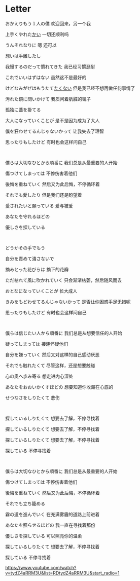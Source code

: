 # Letter

おかえりもう１人の僕
欢迎回来，另一个我

上手くやれた[かい](/grammar/%E7%BB%88%E5%8A%A9%E8%AF%8D/%E3%81%8B%E3%81%84.md)
一切还顺利吗

うんそれなりに
嗯 还可以

想いは手離したし

我慢するのだって慣れてきた
我已经习惯忍耐

これでいいはずはない
虽然这不是最好的

けどなみがぜはもうたて[たく](/grammar/%E5%8A%A9%E5%8A%A8%E8%AF%8D/%E3%81%9F%E3%81%84.md)[ない](/grammar/%E5%8A%A9%E5%8A%A8%E8%AF%8D/%E3%81%AA%E3%81%84.md)
但是我已经不想再做任何事情了

汚れた鏡に問いかけて
我质问着肮脏的镜子

孤独に蓋を掛てる

大人になっていくことが
是不是因为成为了大人

僕を狂わせてるんじゃないかって
让我失去了理智

思ったりもしたけど
有时也会这样问自己

<br/>

僕らは大切なひとから順番に
我们总是从最重要的人开始

傷つけてしまっては
不停伤害着他们

後悔を重ねていく
然后又为此后悔，不停循环着

それでも愛したり
但是我们还是盼望着

愛されたいと願っている
爱与被爱

あなたを守れるほどの

優しさを探している

<br/>

どうかその手でもう

自分を責めて潰さないで

摘みとった花びらは
摘下的花瓣

ただ枯れて風に吹かれていく
只会渐渐枯萎，然后随风而去

おとなになっていくことが
长大成人

きみをもどわせてるんじゃないかって
是否让你困惑手足无措呢

思ったりもしたけど
有时也会这样问自己

<br/>

僕らは信じたい人から順番に
我们总是从想要信任的人开始

疑ってしまっては
接连怀疑他们

自分を嫌っていく
然后又对这样的自己感动厌恶

それでも触れたくて
尽管这样，还是想要触碰

心の奥へ歩み寄る
想走进内心深处

あなたをおおいかくすほどの
想要知道你收藏在心底的

せつなさをしりたくて
悲伤

<br/>

探しているしりたくて
想要去了解，不停寻找着

探しているしりたくて
想要去了解，不停寻找着

探しているしりたくて
想要去了解，不停寻找着

探している
不停寻找着

<br/>

僕らは大切なひとから順番に
我们总是从最重要的人开始

傷つけてしまっては
不停伤害着他们

後悔を重ねていく
然后又为此后悔，不停循环着

それでも立ち籠める

霧の道を進んでいく
在充满雾霾的道路上前进着

あなたを照らせるほどの
我一直在寻找着那份

優しさを探している
可以照亮你的温柔

探しているしりたくて
想要去了解，不停寻找着

探している
不停寻找着


https://www.youtube.com/watch?v=tydZ4aRRM3U&list=RDtydZ4aRRM3U&start_radio=1
